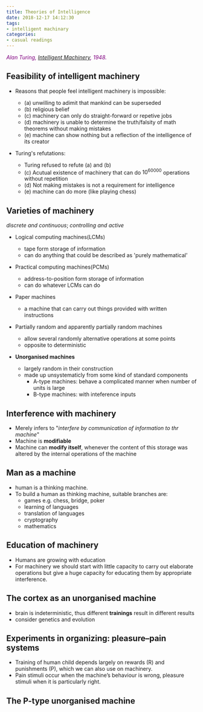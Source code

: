 ```yaml
---
title: Theories of Intelligence
date: 2018-12-17 14:12:30
tags: 
- intelligent machinary
categories:
- casual readings
---
```


<font color=purple>*Alan Turing, [Intelligent Machinery](https://github.com/hengjiwang/casual_readings/raw/master/Alan_Turing_Intelligent_Machinery_1948.pdf), 1948.*</font>

## Feasibility of intelligent machinery
- Reasons that people feel intelligent machinery is impossible:
  - (a) unwilling to adimit that mankind can be superseded
  - (b) religious belief
  - (c) machinery can only do straight-forward or repetive jobs
  - (d) machinery is unable to determine the truth/falsity of math theorems without making mistakes
  - (e) machine can show nothing but a reflection of the intelligence of its creator

- Turing's refutations:
  - Turing refused to refute (a) and (b)
  - (c) Acutual existence of machinery that can do $10^{60000}$ operations without repetition
  - (d) Not making mistakes is not a requirement for intelligence
  - (e) machine can do more (like playing chess)

## Varieties of machinery

_discrete and continuous_; _controlling and active_

- Logical computing machines(LCMs)
  - tape form storage of information
  - can do anything that could be described as 'purely mathematical'
- Practical computing machines(PCMs)
  - address-to-position form storage of information
  - can do whatever LCMs can do
- Paper machines
  - a machine that can carry out things provided with written instructions
- Partially random and apparently partially random machines
  - allow several randomly alternative operations at some points
  - opposite to deterministic

- **Unorganised machines**

  - largely random in their construction
  - made up unsystematicly from some kind of standard components
    - A-type machines: behave a complicated manner when number of units is large
    - B-type machines: with inteference inputs

## Interference with machinery

- Merely infers to "_interfere by communication of information to thr machine_"
- Machine is **modifiable**
- Machine can **modify itself**, whenever the content of this storage was altered by the
internal operations of the machine

## Man as a machine

- human is a thinking machine.
- To build a human as thinking machine, suitable branches are:
  - games e.g. chess, bridge, poker
  - learning of languages
  - translation of languages
  - cryptography
  - mathematics

## Education of machinery

- Humans are growing with education
- For machinery we should start with little capacity to carry out elaborate operations but give a huge capacity for educating them by appropriate interference. 

## The cortex as an unorganised machine
- brain is indeterministic, thus different **trainings** result in different results
- consider genetics and evolution 

## Experiments in organizing: pleasure–pain systems

- Training of human child depends largely on rewards (R) and punishments (P), which we can also use on machinery. 
- Pain stimuli occur when
the machine’s behaviour is wrong, pleasure stimuli when it is particularly right.

## The P-type unorganised machine




